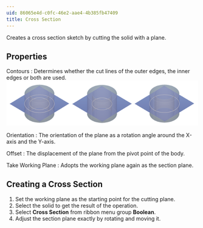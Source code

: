 ```yaml
---
uid: 86065e4d-c0fc-46e2-aae4-4b385fb47409
title: Cross Section
---
```

Creates a cross section sketch by cutting the solid with a plane.

## Properties
Contours
:   Determines whether the cut lines of the outer edges, the inner edges or both are used.
    ![Contours: All - Inner - Outer](CrossSectionContours.png)

Orientation
:   The orientation of the plane as a rotation angle around the X-axis and the Y-axis.

Offset
:   The displacement of the plane from the pivot point of the body.

Take Working Plane
:   Adopts the working plane again as the section plane.

## Creating a Cross Section

1. Set the working plane as the starting point for the cutting plane.
2. Select the solid to get the result of the operation.
3. Select __Cross Section__ from ribbon menu group __Boolean__.
4. Adjust the section plane exactly by rotating and moving it.
